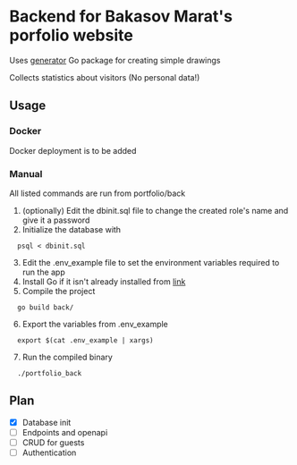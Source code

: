 # Backend for Bakasov Marat's porfolio website

Uses [generator](https://github.com/Marattttt/Generator) Go package for creating simple drawings

Collects statistics about visitors (No personal data!)

## Usage

### Docker

Docker deployment is to be added

### Manual

All listed commands are run from portfolio/back

1. (optionally) Edit the dbinit.sql file to change the created role's name and give it a password
2. Initialize the database with 
```shell
  psql < dbinit.sql
```
3. Edit the .env_example file to set the environment variables required to run the app
4. Install Go if it isn't already installed from [link](https://go.dev/doc/install)
5. Compile the project
```shell
  go build back/
```
6. Export the variables from .env_example
```shell
  export $(cat .env_example | xargs)
```
7. Run the compiled binary
```shell
  ./portfolio_back
```

## Plan

- [x] Database init
- [ ] Endpoints and openapi
- [ ] CRUD for guests
- [ ] Authentication
